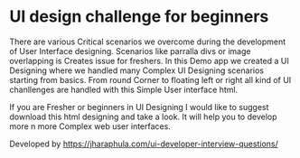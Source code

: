 # UI design challenge for beginners

There are various Critical scenarios we overcome during the development of User Interface designing. Scenarios like parralla divs or image overlapping is Creates issue for freshers. In this Demo app we created a UI Designing where we handled many Complex UI Designing scenarios starting from basics. From round Corner to floating left or right all kind of UI chanllenges are handled with this Simple User interface html.

If you are Fresher or beginners in UI Designing I would like to suggest download this html designing and take a look. It will help you to develop more n more Complex web user interfaces.

Developed by https://jharaphula.com/ui-developer-interview-questions/
